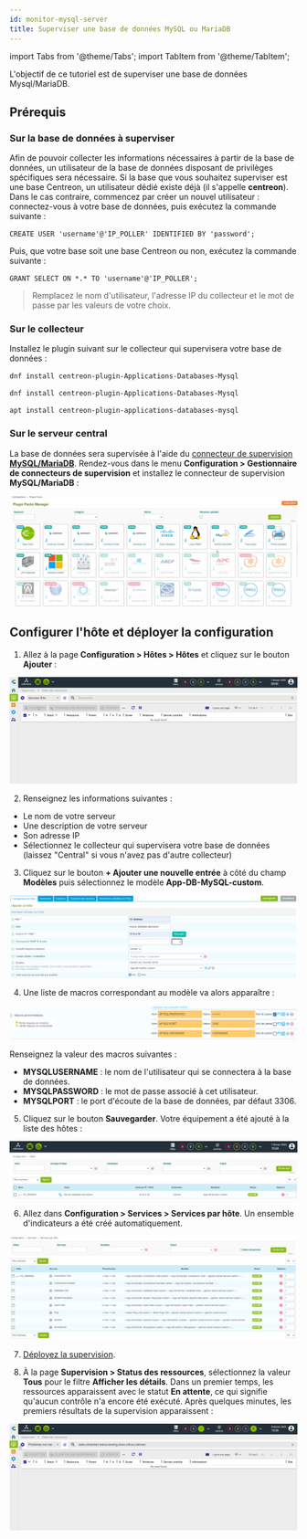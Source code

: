 ```yaml
---
id: monitor-mysql-server
title: Superviser une base de données MySQL ou MariaDB
---
```


import Tabs from '@theme/Tabs';
import TabItem from '@theme/TabItem';

L'objectif de ce tutoriel est de superviser une base de données Mysql/MariaDB.

## Prérequis

### Sur la base de données à superviser

Afin de pouvoir collecter les informations nécessaires à partir de la base de données, un utilisateur de la base de données disposant de privilèges spécifiques sera nécessaire. Si la base que vous souhaitez superviser est une base Centreon, un utilisateur dédié existe déjà (il s'appelle **centreon**). Dans le cas contraire, commencez par créer un nouvel utilisateur : connectez-vous à votre base de données, puis exécutez la commande suivante :

```shell
CREATE USER 'username'@'IP_POLLER' IDENTIFIED BY 'password';
```

Puis, que votre base soit une base Centreon ou non, exécutez la commande suivante :

```shell
GRANT SELECT ON *.* TO 'username'@'IP_POLLER';
```

> Remplacez le nom d'utilisateur, l'adresse IP du collecteur et le mot de passe par les valeurs de votre choix.

### Sur le collecteur

Installez le plugin suivant sur le collecteur qui supervisera votre base de données :

<Tabs groupId="sync">
<TabItem value="Alma / RHEL / Oracle Linux 8" label="Alma / RHEL / Oracle Linux 8">

``` shell
dnf install centreon-plugin-Applications-Databases-Mysql
```

</TabItem>
<TabItem value="Alma / RHEL / Oracle Linux 9" label="Alma / RHEL / Oracle Linux 9">

``` shell
dnf install centreon-plugin-Applications-Databases-Mysql
```

</TabItem>
<TabItem value="Debian 11" label="Debian 11">

```shell
apt install centreon-plugin-applications-databases-mysql
```

</TabItem>

</Tabs>

### Sur le serveur central

La base de données sera supervisée à l'aide du [connecteur de supervision **MySQL/MariaDB**](/pp/integrations/plugin-packs/procedures/applications-databases-mysql).
Rendez-vous dans le menu **Configuration > Gestionnaire de connecteurs de supervision** et installez le connecteur de supervision **MySQL/MariaDB** :

![image](../assets/getting-started/quick_start_mysql_0.gif)

## Configurer l'hôte et déployer la configuration

1. Allez à la page **Configuration > Hôtes > Hôtes** et cliquez sur le bouton **Ajouter** :

  ![image](../assets/getting-started/quick_start_mysql_1a.gif)

2. Renseignez les informations suivantes :

  * Le nom de votre serveur
  * Une description de votre serveur
  * Son adresse IP
  * Sélectionnez le collecteur qui supervisera votre base de données (laissez "Central" si vous n'avez pas d'autre collecteur)

3. Cliquez sur le bouton **+ Ajouter une nouvelle entrée** à côté du champ **Modèles** puis sélectionnez le modèle
**App-DB-MySQL-custom**.

  ![image](../assets/getting-started/quick_start_mysql_1a.png)

4. Une liste de macros correspondant au modèle va alors apparaître :

  ![image](../assets/getting-started/quick_start_mysql_1b.png)

  Renseignez la valeur des macros suivantes :

  * **MYSQLUSERNAME** : le nom de l'utilisateur qui se connectera à la base de données.
  * **MYSQLPASSWORD** : le mot de passe associé à cet utilisateur.
  * **MYSQLPORT** : le port d'écoute de la base de données, par défaut 3306.

5. Cliquez sur le bouton **Sauvegarder**. Votre équipement a été ajouté à la liste des hôtes :

  ![image](../assets/getting-started/quick_start_mysql_2.png)

6. Allez dans **Configuration > Services > Services par hôte**. Un ensemble d'indicateurs a été créé automatiquement.

  ![image](../assets/getting-started/quick_start_mysql_3.png)

7. [Déployez la supervision](first-supervision.md#déployer-une-configuration).

8. À la page **Supervision > Status des ressources**, sélectionnez la valeur **Tous** pour le
filtre **Afficher les détails**. Dans un premier temps, les ressources apparaissent avec le statut **En attente**, ce qui signifie qu'aucun contrôle n'a encore été exécuté. Après quelques minutes, les premiers résultats de la supervision apparaissent :

  ![image](../assets/getting-started/quick_start_mysql_4.gif)